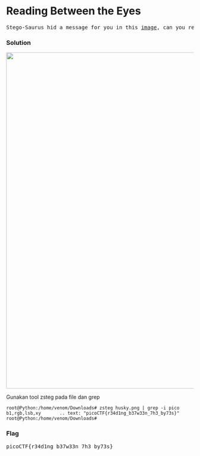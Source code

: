 <h1><b>Reading Between the Eyes</h1></b>
<pre>
Stego-Saurus hid a message for you in this <a href="https://2018shell.picoctf.com/static/3e423171eed198e8425524a1b052869b/husky.png">image</a>, can you retreive it?
</pre>
</b><h3>Solution</h3></b>
<p align='center'>
  <img src="https://github.com/enomarozi/PicoCTF2018/blob/master/Images/husky.png" width=900>
</p>
<p>Gunakan tool zsteg pada file dan grep</p>

```console
root@Python:/home/venom/Downloads# zsteg husky.png | grep -i pico
b1,rgb,lsb,xy       .. text: "picoCTF{r34d1ng_b37w33n_7h3_by73s}"
root@Python:/home/venom/Downloads# 
```
</b><h3>Flag</h3></b>
<pre>
picoCTF{r34d1ng_b37w33n_7h3_by73s}
</pre>
